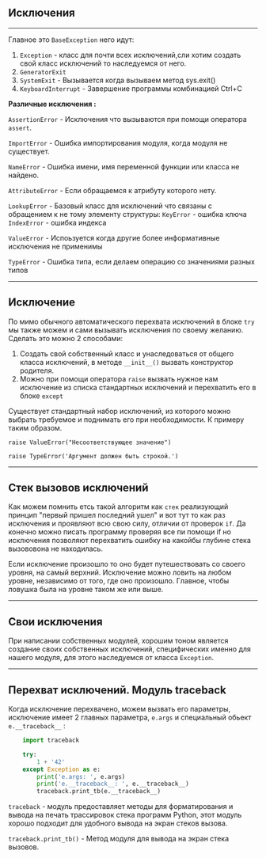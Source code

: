 Исключения
---
---

Главное это `BaseException` него идут:

1) `Exception` - класс для почти всех исключений,сли хотим создать свой 
   класс исключений то наследуемся от него.
2) `GeneratorExit`
3) `SystemExit` - Вызывается когда вызываем метод sys.exit()
4) `KeyboardInterrupt` - Завершение программы комбинацией Ctrl+C

**Различные исключения :**

`AssertionError` - Исключения что вызываются при помощи оператора `assert`.

`ImportError` - Ошибка импортирования модуля, когда модуля не существует.

`NameError` - Ошибка имени, имя переменной функции или класса не найдено.

`AttributeError` - Если обращаемся к атрибуту которого нету.

`LookupError` - Базовый класс для исключений что связаны с обращением к
не тому элементу структуры: 
`KeyError` - ошибка ключа 
`IndexError` - ошибка индекса

`ValueError` - Испоьзуется когда другие более информативные исключения не
применимы

`TypeError` - Ошибка типа, если делаем операцию со значениями разных типов

---

Исключение
---
По мимо обычного автоматического перехвата исключений в блоке `try`
мы также можем и сами вызывать исключения по своему желанию. Сделать это 
можно 2 способами:

1) Создать свой собственный класс и унаследоваться от общего класса исключений,
   в методе `__init__()` вызвать конструктор родителя.
2) Можно при помощи оператора `raise` вызвать нужное нам исключение из списка
   стандартных исключений и перехватить его в блоке `except`

Существует стандартный набор исключений, из которого можно выбрать требуемое и 
поднимать его при необходимости. К примеру таким образом.

    raise ValueError("Несоответствующее значение")

    raise TypeError('Аргумент должен быть строкой.')

---

Стек вызовов исключений 
---
Как можем помнить етсь такой алгоритм как `стек` реализующий принцип "первый пришел 
последний ушел" и вот тут то как раз исключения и проявляют всю свою силу, отличии 
от проверок `if`. Да конечно можно писать программу проверяя все пи помощи if но 
исключения позволяют перехватить ошибку на какойбы глубине стека вызововона не 
находилась.

Если исключение произошло то оно будет путешествовать со своего уровня, на самый 
верхний. Исключение можно ловить на любом уровне, независимо от того, где оно 
произошло. Главное, чтобы ловушка была на уровне таком же или выше.

---

Свои исключения
---
При написании собственных модулей, хорошим тоном является создание своих
собственных исключений, специфических именно для нашего модуля, для этого 
наследуемся от класса `Exception`.

---

Перехват исключений. Модуль traceback
---
Когда исключение перехвачено, можем вызвать его параметры, исключение имеет 
2 главных параметра, `e.args` и специальный обьект `e.__traceback__` :

```python
    import traceback

    try:
        1 + '42'
    except Exception as e:
        print('e.args: ', e.args)
        print('e.__traceback__: ', e.__traceback__)
        traceback.print_tb(e.__traceback__)
```

`traceback` - модуль предоставляет методы для форматирования и вывода на печать
трассировок стека программ Python, этот модуль хорошо подходит для удобного 
вывода на экран стеков вызова.

`traceback.print_tb()` - Метод модуля для вывода на экран стека вызовов.
